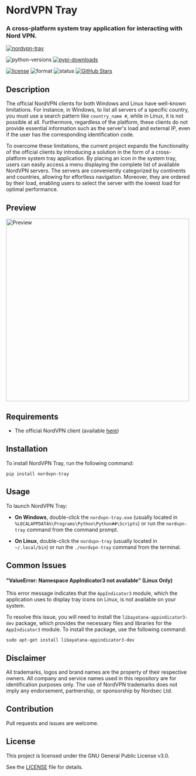 # NordVPN Tray

### A cross-platform system tray application for interacting with Nord VPN.

[![nordvpn-tray](https://github.com/aviolaris/nordvpn-tray/assets/48277853/cb21498f-a2fd-4fed-ab6e-3da6a8cd1f3d)](https://github.com/aviolaris/nordvpn-tray)

![python-versions](https://img.shields.io/pypi/pyversions/nordvpn-tray)
[![pypi-downloads](https://img.shields.io/pypi/dm/nordvpn-tray.svg?color=blue&label=downloads&logo=pypi&logoColor=gold)](https://pypistats.org/packages/nordvpn-tray)

[![license](https://img.shields.io/pypi/l/nordvpn-tray?color=blueviolet)](https://github.com/aviolaris/nordvpn-tray/blob/master/LICENSE)
![format](https://img.shields.io/pypi/format/nordvpn-tray?color=blueviolet)
![status](https://img.shields.io/pypi/status/nordvpn-tray?color=blue)
[![GitHub Stars](https://img.shields.io/github/stars/aviolaris/nordvpn-tray?color=blue&logo=github&logoColor=white)](https://github.com/aviolaris/nordvpn-tray/stargazers)

## Description

The official NordVPN clients for both Windows and Linux have well-known limitations. For instance, in Windows, to list
all servers of a specific country, you must use a search pattern like ```country_name #```, while in Linux, it is not
possible at all. Furthermore, regardless of the platform, these clients do not provide essential information such as the
server's load and external IP, even if the user has the corresponding identification code.

To overcome these limitations, the current project expands the functionality of the official clients by introducing a
solution in the form of a cross-platform system tray application. By placing an icon in the system tray, users can
easily access a menu displaying the complete list of available NordVPN servers. The servers are conveniently categorized
by continents and countries, allowing for effortless navigation. Moreover, they are ordered by their load, enabling
users to select the server with the lowest load for optimal performance.

## Preview

<img src="https://github.com/aviolaris/nordvpn-tray/assets/48277853/b4458286-efa2-4e0d-99e2-948d8df8aca8" alt="Preview" width="500">

## Requirements

- The official NordVPN client (available [here](https://nordvpn.com/download/))

## Installation

To install NordVPN Tray, run the following command:

    pip install nordvpn-tray

## Usage

To launch NordVPN Tray:

- **On Windows**, double-click the `nordvpn-tray.exe` (usually located
  in `%LOCALAPPDATA%\Programs\Python\Python##\Scripts`) or run the `nordvpn-tray` command from the command prompt.


- **On Linux**, double-click the `nordvpn-tray` (usually located in `~/.local/bin`) or run the `./nordvpn-tray` command
  from the terminal.

## Common Issues

#### "ValueError: Namespace AppIndicator3 not available" (Linux Only)

This error message indicates that the `AppIndicator3` module, which the application uses to display tray icons on Linux,
is not available on your system.

To resolve this issue, you will need to install the `libayatana-appindicator3-dev` package, which provides the necessary
files and libraries for the `AppIndicator3` module. To install the package, use the following command:

    sudo apt-get install libayatana-appindicator3-dev

## Disclaimer

All trademarks, logos and brand names are the property of their respective owners. All company and service names used in
this repository are for identification purposes only. The use of NordVPN trademarks does not imply any endorsement,
partnership, or sponsorship by Nordsec Ltd.

## Contribution

Pull requests and issues are welcome.

## License

This project is licensed under the GNU General Public License v3.0.

See the [LICENSE](https://github.com/aviolaris/nordvpn-tray/blob/master/LICENSE) file for details.